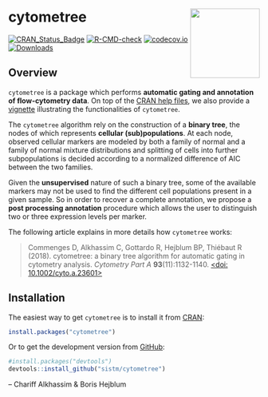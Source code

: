 
<!-- README.Rmd generates from README.Rmd. Please generate that file once done editing -->

# cytometree <a><img src='man/figures/logo.svg' align="right" height="139" /></a>

[![CRAN_Status_Badge](http://www.r-pkg.org/badges/version/cytometree)](https://cran.r-project.org/package=cytometree)
[![R-CMD-check](https://github.com/sistm/cytometree/workflows/R-CMD-check/badge.svg)](https://github.com/sistm/cytometree/actions)
[![codecov.io](https://codecov.io/github/sistm/Cytometree/coverage.svg?branch=master)](https://codecov.io/github/sistm/Cytometree?branch=master)
[![Downloads](https://cranlogs.r-pkg.org/badges/cytometree?color=blue)](https://www.r-pkg.org/pkg/cytometree)

## Overview

`cytometree` is a package which performs **automatic gating and
annotation of flow-cytometry data**. On top of the [CRAN help
files](https://cran.r-project.org/package=cytometree/cytometree.pdf), we
also provide a
[vignette](https://cran.r-project.org/package=cytometree/vignettes/autogating_cytometree.html)
illustrating the functionalities of `cytometree`.

The `cytometree` algorithm rely on the construction of a **binary
tree**, the nodes of which represents **cellular (sub)populations**. At
each node, observed cellular markers are modeled by both a family of
normal and a family of normal mixture distributions and splitting of
cells into further subpopulations is decided according to a normalized
difference of AIC between the two families.

Given the **unsupervised** nature of such a binary tree, some of the
available markers may not be used to find the different cell populations
present in a given sample. So in order to recover a complete annotation,
we propose a **post processing annotation** procedure which allows the
user to distinguish two or three expression levels per marker.

The following article explains in more details how `cytometree` works:

> Commenges D, Alkhassim C, Gottardo R, Hejblum BP, Thiébaut R (2018).
> cytometree: a binary tree algorithm for automatic gating in cytometry
> analysis. *Cytometry Part A* **93**(11):1132-1140. [\<doi:
> 10.1002/cyto.a.23601>](https://doi.org/10.1002/cyto.a.23601)

## Installation

The easiest way to get `cytometree` is to install it from
[CRAN](https://cran.r-project.org/package=cytometree):

``` r
install.packages("cytometree")
```

Or to get the development version from
[GitHub](https://github.com/sistm/cytometree):

``` r
#install.packages("devtools")
devtools::install_github("sistm/cytometree")
```

– Chariff Alkhassim & Boris Hejblum
